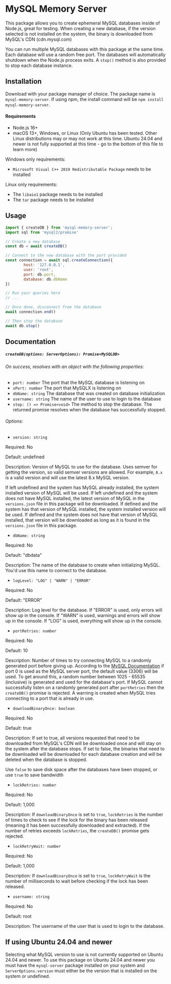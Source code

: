 # MySQL Memory Server

This package allows you to create ephemeral MySQL databases inside of Node.js, great for testing. When creating a new database, if the version selected is not installed on the system, the binary is downloaded from MySQL's CDN (cdn.mysql.com)

You can run multiple MySQL databases with this package at the same time. Each database will use a random free port. The databases will automatically shutdown when the Node.js process exits. A `stop()` method is also provided to stop each database instance.

## Installation

Download with your package manager of choice. The package name is `mysql-memory-server`. If using npm, the install command will be `npm install mysql-memory-server`.

#### Requirements

- Node.js 16+
- macOS 13+, Windows, or Linux (Only Ubuntu has been tested. Other Linux distributions may or may not work at this time. Ubuntu 24.04 and newer is not fully supported at this time - go to the bottom of this file to learn more)

Windows only requirements:
- `Microsoft Visual C++ 2019 Redistributable Package` needs to be installed

Linux only requirements:
- The `libaio1` package needs to be installed
- The `tar` package needs to be installed

## Usage

```javascript
import { createDB } from 'mysql-memory-server';
import sql from 'mysql2/promise'

// Create a new database
const db = await createDB()

// Connect to the new database with the port provided
const connection = await sql.createConnection({
        host: '127.0.0.1',
        user: 'root',
        port: db.port,
        database: db.dbName
})

// Run your queries here
// ...

// Once done, disconnect from the database
await connection.end()

// Then stop the database
await db.stop()
```

## Documentation

##### `createDB(options: ServerOptions): Promise<MySQLDB>`
###### On success, resolves with an object with the following properties:

- `port: number`
The port that the MySQL database is listening on
- `xPort: number`
The port that MySQLX is listening on
- `dbName: string`
The database that was created on database initialization
- `username: string`
The name of the user to use to login to the database
- `stop: () => Promise<void>`
The method to stop the database. The returned promise resolves when the database has successfully stopped.

###### Options:
- `version: string`

Required: No

Default: undefined

Description: Version of MySQL to use for the database. Uses semver for getting the version, so valid semver versions are allowed. For example, `8.x` is a valid version and will use the latest 8.x MySQL version. 

If left undefined and the system has MySQL already installed, the system installed version of MySQL will be used. If left undefined and the system does not have MySQL installed, the latest version of MySQL in the `versions.json` file in this package will be downloaded. If defined and the system has that version of MySQL installed, the system installed version will be used. If defined and the system does not have that version of MySQL installed, that version will be downloaded as long as it is found in the `versions.json` file in this package.

- `dbName: string`

Required: No

Default: "dbdata"

Description: The name of the database to create when initializing MySQL. You'd use this name to connect to the database.

- `logLevel: "LOG" | "WARN" | "ERROR"`

Required: No

Default: "ERROR"

Description: Log level for the database. If "ERROR" is used, only errors will show up in the console. If "WARN" is used, warnings and errors will show up in the console. If "LOG" is used, everything will show up in the console.

- `portRetries: number`

Required: No

Default: 10

Description: Number of times to try connecting MySQL to a randomly generated port before giving up. According to the [MySQL Documentation](https://dev.mysql.com/doc/refman/en/server-options.html#option_mysqld_port "MySQL Documentation") if port 0 is used as the MySQL server port, the default value (3306) will be used. To get around this, a random number between 1025 - 65535 (inclusive) is generated and used for the database's port. If MySQL cannot successfully listen on a randomly generated port after `portRetries` then the `createDB()` promise is rejected. A warning is created when MySQL tries connecting to a port that is already in use.

- `downloadBinaryOnce: boolean`

Required: No

Default: true

Description: If set to true, all versions requested that need to be downloaded from MySQL's CDN will be downloaded once and will stay on the system after the database stops. If set to false, the binaries that need to be downloaded will be downloaded for each database creation and will be deleted when the database is stopped.

Use `false` to save disk space after the databases have been stopped, or use `true` to save bandwidth

- `lockRetries: number`

Required: No

Default: 1,000

Description: If `downloadBinaryOnce` is set to `true`, `lockRetries` is the number of times to check to see if the lock for the binary has been released (meaning it has been successfully downloaded and extracted). If the number of retries exceeds `lockRetries`, the `createDB()` promise gets rejected.

- `lockRetryWait: number`

Required: No

Default: 1,000

Description: If `downloadBinaryOnce` is set to `true`, `lockRetryWait` is the number of milliseconds to wait before checking if the lock has been released.

- `username: string`

Required: No

Default: root

Description: The username of the user that is used to login to the database.

## If using Ubuntu 24.04 and newer

Selecting what MySQL version to use is not currently supported on Ubuntu 24.04 and newer. To use this package on Ubuntu 24.04 and newer you must have the `mysql-server` package installed on your system and `ServerOptions.version` must either be the version that is installed on the system or undefined.
